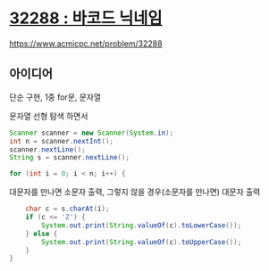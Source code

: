 # [32288 : 바코드 닉네임](https://www.acmicpc.net/problem/32288)
https://www.acmicpc.net/problem/32288

## 아이디어
단순 구현, 1중 for문, 문자열

문자열 선형 탐색 하면서
```java
Scanner scanner = new Scanner(System.in);
int n = scanner.nextInt();
scanner.nextLine();
String s = scanner.nextLine();

for (int i = 0; i < n; i++) {
```
대문자를 만나면 소문자 출력, 그렇지 않을 경우(소문자를 만나면) 대문자 출력
```java
    char c = s.charAt(i);
    if (c <= 'Z') {
        System.out.print(String.valueOf(c).toLowerCase());
    } else {
        System.out.print(String.valueOf(c).toUpperCase());
    }
}
```